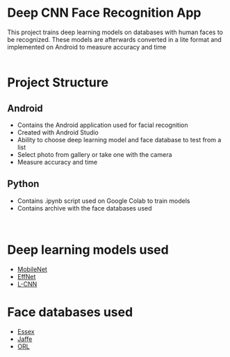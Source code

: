 # Deep CNN Face Recognition App
This project trains deep learning models on databases with human faces to be recognized. These models are afterwards converted in a lite format and implemented on Android to measure accuracy and time
<br />
<br />

# Project Structure
## Android
- Contains the Android application used for facial recognition
- Created with Android Studio
- Ability to choose deep learning model and face database to test from a list
- Select photo from gallery or take one with the camera
- Measure accuracy and time

## Python
- Contains .ipynb script used on Google Colab to train models
- Contains archive with the face databases used
<br />

# Deep learning models used
- [MobileNet](https://arxiv.org/abs/1704.04861)
- [EffNet](https://arxiv.org/abs/1801.06434)
- [L-CNN](https://github.com/radu-dogaru/LightWeight_Binary_CNN_and_ELM_Keras)

# Face databases used
- [Essex](https://cswww.essex.ac.uk/mv/allfaces/)
- [Jaffe](https://zenodo.org/record/3451524)
- [ORL](http://cam-orl.co.uk/facedatabase.html)
